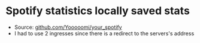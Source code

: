 # Spotify statistics locally saved stats

* Source: [github.com/Yooooomi/your_spotify](https://github.com/Yooooomi/your_spotify)
* I had to use 2 ingresses since there is a redirect to the servers's address
